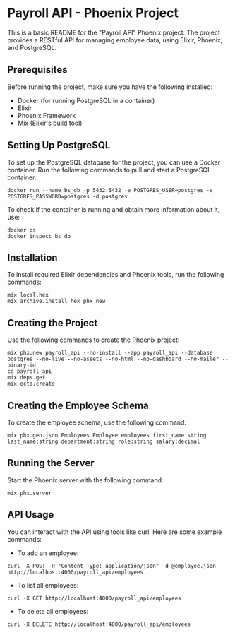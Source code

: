 # Payroll API - Phoenix Project
This is a basic README for the "Payroll API" Phoenix project. The project provides a RESTful API for managing employee data, using Elixir, Phoenix, and PostgreSQL.

## Prerequisites
Before running the project, make sure you have the following installed:
- Docker (for running PostgreSQL in a container)
- Elixir
- Phoenix Framework
- Mix (Elixir's build tool)

## Setting Up PostgreSQL
To set up the PostgreSQL database for the project, you can use a Docker container. Run the following commands to pull and start a PostgreSQL container:
```
docker run --name bs_db -p 5432:5432 -e POSTGRES_USER=postgres -e POSTGRES_PASSWORD=postgres -d postgres
```

To check if the container is running and obtain more information about it, use:
```
docker ps
docker inspect bs_db
```

## Installation
To install required Elixir dependencies and Phoenix tools, run the following commands:
```
mix local.hex
mix archive.install hex phx_new
```

## Creating the Project
Use the following commands to create the Phoenix project:
```
mix phx.new payroll_api --no-install --app payroll_api --database postgres --no-live --no-assets --no-html --no-dashboard --no-mailer --binary-id
cd payroll_api
mix deps.get
mix ecto.create
```

## Creating the Employee Schema
To create the employee schema, use the following command:
```
mix phx.gen.json Employees Employee employees first_name:string last_name:string department:string role:string salary:decimal
```

## Running the Server
Start the Phoenix server with the following command:
```
mix phx.server
```

## API Usage
You can interact with the API using tools like curl. Here are some example commands:
- To add an employee:
```
curl -X POST -H "Content-Type: application/json" -d @employee.json http://localhost:4000/payroll_api/employees
```
- To list all employees:
```
curl -X GET http://localhost:4000/payroll_api/employees
```
- To delete all employees:
```
curl -X DELETE http://localhost:4000/payroll_api/employees
```
